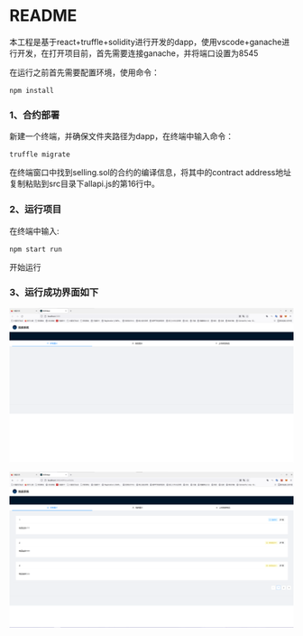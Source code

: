 # README

本工程是基于react+truffle+solidity进行开发的dapp，使用vscode+ganache进行开发，在打开项目前，首先需要连接ganache，并将端口设置为8545

在运行之前首先需要配置环境，使用命令：

```
npm install
```

### 1、合约部署

新建一个终端，并确保文件夹路径为dapp，在终端中输入命令：

```
truffle migrate
```

在终端窗口中找到selling.sol的合约的编译信息，将其中的contract address地址复制粘贴到src目录下allapi.js的第16行中。

### 2、运行项目

在终端中输入:

```
npm start run
```

开始运行

### 3、运行成功界面如下

![image-20211106113956083](/dapp/assets/picture1)

![image-20211106114033229](/dapp/assets/picture2)

